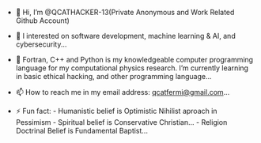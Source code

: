 - 👋 Hi, I’m @QCATHACKER-13(Private Anonymous and Work Related Github Account)

- 👀 I interested on software development, machine learning & AI, and cybersecurity...

- 🌱 Fortran, C++ and Python is my knowledgeable computer programming language for my computational physics research. I’m currently learning in basic ethical hacking, and other programming language...

- 📫 How to reach me in my email address: qcatfermi@gmail.com...
- ⚡ Fun fact:
          - Humanistic belief is Optimistic Nihilist aproach in Pessimism
          - Spiritual belief is Conservative Christian...
         - Religion Doctrinal Belief is Fundamental Baptist...


